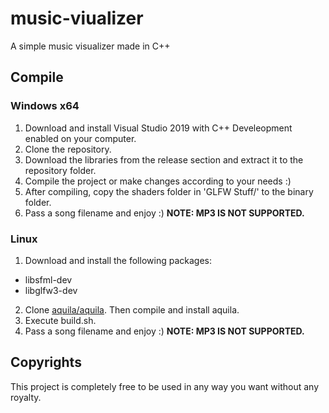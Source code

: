 # music-viualizer
A simple music visualizer made in C++

## Compile

### Windows x64
1) Download and install Visual Studio 2019 with C++ Develeopment enabled on your computer.
2) Clone the repository.
3) Download the libraries from the release section and extract it to the repository folder.
4) Compile the project or make changes according to your needs :)
5) After compiling, copy the shaders folder in 'GLFW Stuff/' to the binary folder.
6) Pass a song filename and enjoy :) __NOTE: MP3 IS NOT SUPPORTED.__

### Linux
1) Download and install the following packages:
  - libsfml-dev
  - libglfw3-dev
2) Clone [aquila/aquila](https:/github.com/aquila/aquila). Then compile and install aquila.
3) Execute build.sh.
4) Pass a song filename and enjoy :) __NOTE: MP3 IS NOT SUPPORTED.__

## Copyrights
This project is completely free to be used in any way you want without any royalty.
